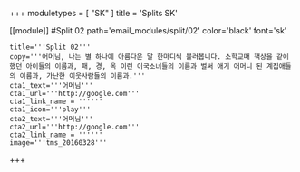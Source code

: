 +++
moduletypes = [ "SK" ]
title = 'Splits SK'

[[module]] #Split 02
path='email_modules/split/02'
color='black'
font='sk'

	title='''Split 02'''
	copy='''어머님, 나는 별 하나에 아름다운 말 한마디씩 불러봅니다. 소학교때 책상을 같이 했던 아이들의 이름과, 패, 경, 옥 이런 이국소녀들의 이름과 벌써 애기 어머니 된 계집애들의 이름과, 가난한 이웃사람들의 이름과.'''
	cta1_text='''어머님'''
	cta1_url='''http://google.com'''
	cta1_link_name = ''''''
	cta1_icon='''play'''
	cta2_text='''어머님'''
	cta2_url='''http://google.com'''
	cta2_link_name = ''''''
	image='''tms_20160328'''

+++